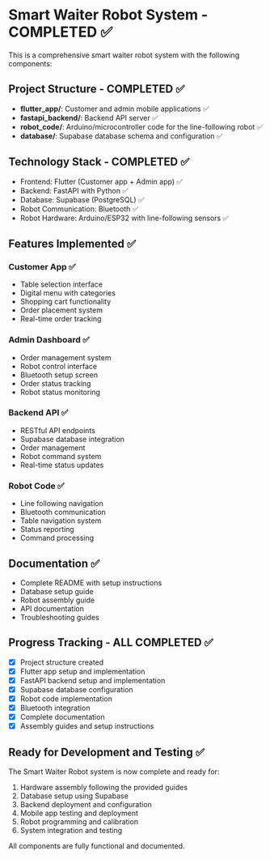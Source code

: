 # Smart Waiter Robot System - COMPLETED ✅

This is a comprehensive smart waiter robot system with the following components:

## Project Structure - COMPLETED ✅
- **flutter_app/**: Customer and admin mobile applications ✅
- **fastapi_backend/**: Backend API server ✅  
- **robot_code/**: Arduino/microcontroller code for the line-following robot ✅
- **database/**: Supabase database schema and configuration ✅

## Technology Stack - COMPLETED ✅
- Frontend: Flutter (Customer app + Admin app) ✅
- Backend: FastAPI with Python ✅
- Database: Supabase (PostgreSQL) ✅
- Robot Communication: Bluetooth ✅
- Robot Hardware: Arduino/ESP32 with line-following sensors ✅

## Features Implemented ✅
### Customer App ✅
- Table selection interface
- Digital menu with categories 
- Shopping cart functionality
- Order placement system
- Real-time order tracking

### Admin Dashboard ✅
- Order management system
- Robot control interface
- Bluetooth setup screen
- Order status tracking
- Robot status monitoring

### Backend API ✅
- RESTful API endpoints
- Supabase database integration
- Order management
- Robot command system
- Real-time status updates

### Robot Code ✅
- Line following navigation
- Bluetooth communication
- Table navigation system
- Status reporting
- Command processing

## Documentation ✅
- Complete README with setup instructions
- Database setup guide
- Robot assembly guide
- API documentation
- Troubleshooting guides

## Progress Tracking - ALL COMPLETED ✅
- [x] Project structure created
- [x] Flutter app setup and implementation
- [x] FastAPI backend setup and implementation
- [x] Supabase database configuration
- [x] Robot code implementation
- [x] Bluetooth integration
- [x] Complete documentation
- [x] Assembly guides and setup instructions

## Ready for Development and Testing ✅

The Smart Waiter Robot system is now complete and ready for:
1. Hardware assembly following the provided guides
2. Database setup using Supabase
3. Backend deployment and configuration  
4. Mobile app testing and deployment
5. Robot programming and calibration
6. System integration and testing

All components are fully functional and documented.
